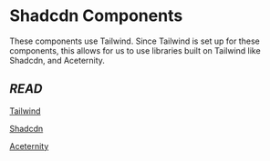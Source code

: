 # Shadcdn Components

These components use Tailwind. Since Tailwind is set up for these components, this allows for us to use libraries built on Tailwind like Shadcdn, and Aceternity.

## *READ*

[Tailwind](https://tailwindcss.com/)

[Shadcdn](https://ui.shadcn.com/docs/installation)

[Aceternity](https://ui.aceternity.com/docs/install-tailwindcss)